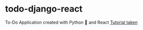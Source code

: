 # todo-django-react
To-Do Application created with Python :snake: and React
[Tutorial taken](https://scotch.io/tutorials/build-a-to-do-application-using-django-and-react)
